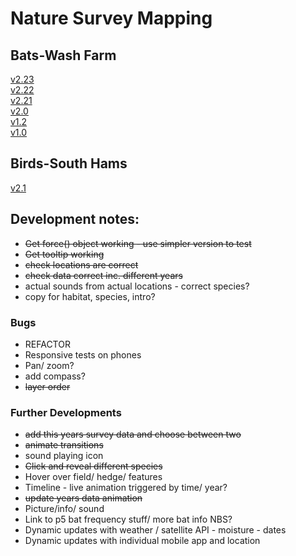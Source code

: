 # Nature Survey Mapping

## Bats-Wash Farm

[v2.23](https://nimuse2.github.io/nimuse2.maps.dev/map_v2.23/)  
[v2.22](https://nimuse2.github.io/nimuse2.maps.dev/map_v2.22/)  
[v2.21](https://nimuse2.github.io/nimuse2.maps.dev/map_v2.21/)  
[v2.0](https://nimuse2.github.io/nimuse2.maps.dev/map_v2.0/)  
[v1.2](https://nimuse2.github.io/nimuse2.maps.dev/map_v1.2/)  
[v1.0](https://nimuse2.github.io/nimuse2.maps.dev/map_v1.0/)

## Birds-South Hams

[v2.1](https://nimuse2.github.io/nimuse2.maps.dev/map_v2.1/)

## Development notes:

- ~~Get force() object working - use simpler version to test~~
- ~~Get tooltip working~~
- ~~check locations are correct~~
- ~~check data correct inc. different years~~
- actual sounds from actual locations - correct species?
- copy for habitat, species, intro?

### Bugs

- REFACTOR
- Responsive tests on phones
- Pan/ zoom?
- add compass?
- ~~layer order~~

### Further Developments

- ~~add this years survey data and choose between two~~
- ~~animate transitions~~
- sound playing icon
- ~~Click and reveal different species~~
- Hover over field/ hedge/ features
- Timeline - live animation triggered by time/ year?
- ~~update years data animation~~
- Picture/info/ sound
- Link to p5 bat frequency stuff/ more bat info NBS?
- Dynamic updates with weather / satellite API - moisture - dates
- Dynamic updates with individual mobile app and location
